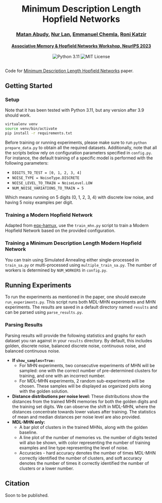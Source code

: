 <h1 align="center">Minimum Description Length Hopfield Networks</h1>

<h3 align="center">
    <a href="https://matanabudy.com">Matan Abudy</a>, 
    <a href="https://www.cs.tau.ac.il/~nurlan/">Nur Lan</a>, 
    <a href="http://www.emmanuel.chemla.free.fr">Emmanuel Chemla</a>,
    <a href="https://english.tau.ac.il/profile/rkatzir">Roni Katzir</a>
</h3>

<h4 align="center">
    <a href="https://neurips.cc/virtual/2023/78187">Associative Memory & Hopfield Networks Workshop, NeurIPS 2023</a>
</h4>

<p align="center">
    <img src="https://img.shields.io/badge/python-3.11-blue" alt="Python 3.11">
    <img src="https://img.shields.io/badge/license-MIT-green" alt="MIT License">
</p>

##

Code for [Minimum Description Length Hopfield Networks](https://neurips.cc/virtual/2023/78187) paper.

## Getting Started

### Setup

Note that it has been tested with Python 3.11, but any version after 3.9 should work.

```bash
virtualenv venv
source venv/bin/activate
pip install -r requirements.txt  
```

Before training or running experiments, please make sure to run `python prepare_data.py` to obtain all the required
datasets. Additionally, note that all the scripts below rely on configuration parameters specified in `config.py`. For
instance, the default training of a specific model is performed with the following parameters:

- `DIGITS_TO_TEST = [0, 1, 2, 3, 4]`
- `NOISE_TYPE = NoiseType.DISCRETE`
- `NOISE_LEVEL_TO_TRAIN = NoiseLevel.LOW`
- `NUM_NOISE_VARIATIONS_TO_TRAIN = 5`

Which means running on 5 digits (0, 1, 2, 3, 4) with discrete low noise, and having 5 noisy examples per digit.

### Training a Modern Hopfield Network

Adapted from [eqx-hamux](https://github.com/bhoov/eqx-hamux), use the `train_mhn.py` script to train a Modern Hopfield
Network based on the provided configuration.

### Training a Minimum Description Length Modern Hopfield Network

You can train using Simulated Annealing either single-processed in `train_sa.py` or multi-processed
using `multiple_train_sa.py`. The number of workers is determined by `NUM_WORKERS` in `config.py`.

## Running Experiments

To run the experiments as mentioned in the paper, one should execute `run_experiments.py`. This script runs both MDL-MHN
experiments and MHN experiments. The results are saved in a default directory named `results` and can be parsed
using `parse_results.py`.

### Parsing Results

Parsing results will provide the following statistics and graphs for each dataset you ran against in your `results`
directory. By default, this includes golden, discrete noise, balanced discrete noise, continuous noise, and balanced
continuous noise.

- **If `show_samples=True:`**
    - For MHN experiments, two consecutive experiments of MHN will be sampled: one with the correct number of
      pre-determined clusters for training, and one with an incorrect number.
    - For MDL-MHN experiments, 2 random sub-experiments will be chosen. These samples will be displayed as organized
      plots along with the golden solution.
- **Distance distributions per noise level:** These distributions show the distances from the trained MHN memories for
  both the golden digits and the training set digits. We can observe the shift in MDL-MHN, where the distances
  concentrate towards lower values after training. The statistics of mean and median distances per noise level are also
  provided.
- **MDL-MHN only:**
    - A bar plot of clusters in the trained MHNs, along with the golden baseline.
    - A line plot of the number of memories vs. the number of digits tested will also be shown, with color representing
      the number of training examples and line type representing the level of noise.
    - Accuracies - hard accuracy denotes the number of times MDL-MHN correctly identified the number of clusters, and
      soft accuracy denotes the number of times it correctly identified the number of clusters or a lower number.

## Citation

Soon to be published.
